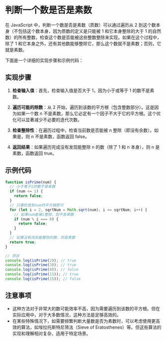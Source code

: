 # 判断一个数是否是素数

在 JavaScript 中，判断一个数是否是素数（质数）可以通过遍历从 2 到这个数本身（不包括这个数本身，因为质数的定义是只能被 1 和它本身整除的大于 1 的自然数）的所有整数，检查这个数是否能被这些整数整除来实现。如果在这个过程中，除了 1 和它本身之外，还有其他数能够整除它，那么这个数就不是素数；否则，它就是素数。

下面是一个详细的实现步骤和示例代码：

## 实现步骤

1. **检查输入值**：首先，检查输入值是否大于 1，因为小于或等于 1 的数不是素数。

2. **遍历可能的除数**：从 2 开始，遍历到该数的平方根（包含整数部分）。这是因为如果一个数 n 不是素数，那么它必定有一个因子不大于它的平方根。这个优化可以显著减少不必要的迭代次数。

3. **检查整除性**：在遍历过程中，检查当前数是否能被 n 整除（即没有余数）。如果是，则 n 不是素数，函数返回 false。

4. **返回结果**：如果遍历完成没有发现能整除 n 的数（除了 1 和 n 本身），则 n 是素数，函数返回 true。

## 示例代码

```javascript
function isPrime(num) {
  // 小于等于1的数不是素数
  if (num <= 1) {
    return false;
  }
  // 只需检查到num的平方根即可
  for (let i = 2, sqrtNum = Math.sqrt(num); i <= sqrtNum; i++) {
    // 如果num能被i整除，则不是素数
    if (num % i === 0) {
      return false;
    }
  }
  // 如果没有找到能整除的数，则是素数
  return true;
}

// 测试
console.log(isPrime(2)); // true
console.log(isPrime(3)); // true
console.log(isPrime(4)); // false
console.log(isPrime(11)); // true
console.log(isPrime(15)); // false
```

## 注意事项

- 这种方法对于非常大的数可能效率不高，因为需要遍历到该数的平方根。但在实际应用中，对于大多数情况，这种方法是足够高效的。
- 在某些特殊情况下，如需要频繁判断大量数是否为素数时，可以考虑使用更高效的算法，如埃拉托斯特尼筛法（Sieve of Eratosthenes）等。但这些算法的实现和理解相对复杂，适用于特定场景。
